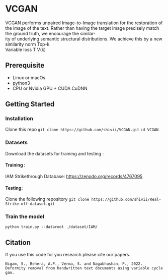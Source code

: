 # VCGAN

VCGAN performs unpaired Image-to-Image translation for the restoration of the image of the text. Rather  than  having  the  target  image  precisely  match the ground truth, we encourage the similar-  
ity of underlying semantic structural distributions.  We achieve this by a new similarity norm Top-k  
Variable loss  T V(k)

## Prerequisite
* Linux or macOs
* python3
* CPU or Nvidia GPU + CUDA CuDNN

## Getting Started
### Installation
Clone this repo
`git clone https://github.com/shivii/VCGAN.git`
`cd VCGAN`
### Datasets
Download the datasets for training and testing :
#### Training : 
IAM Strikethrough Database:
https://zenodo.org/records/4767095
#### Testing: 
Clone the following repository
```git clone https://github.com/shivii/Real-Strike-off-dataset.git```
### Train the model
```python train.py --dataroot ./dataset/IAM/```
## Citation
If you use this code for you research please cite our papers.
```
Nigam, S., Behera, A.P., Verma, S. and Nagabhushan, P., 2022. Deformity removal from handwritten text documents using variable cycle gan.
```
